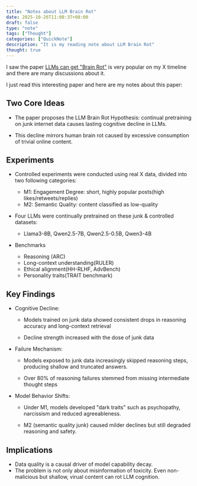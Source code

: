 ```yaml
---
title: "Notes about LLM Brain Rot"
date: 2025-10-26T11:08:37+08:00
draft: false
type: "note"
tags: ["Thought"]
categories: ["QuickNote"]
description: "It is my reading note about LLM Brain Rot"
thought: true
---   
```


I saw the paper [LLMs can get "Brain Rot"](https://www.arxiv.org/pdf/2510.13928) is very popular on my X timeline and there are many discussions about it. 

I just read this interesting paper and here are my notes about this paper:  

## Two Core Ideas

* The paper proposes the LLM Brain Rot Hypothesis: continual pretraining on junk internet data causes lasting cognitive decline in LLMs. 

* This decline mirrors human brain rot caused by excessive consumption of trivial online content.  

## Experiments 

* Controlled experiments were conducted using real X data, divided into two following categories: 
    - M1: Engagement Degree: short, highly popular posts(high likes/retweets/replies) 
    - M2: Semantic Quality: content classified as low-quality 

* Four LLMs were continually pretrained on these junk & controlled datasets:

    - Llama3-8B, Qwen2.5-7B, Qwen2.5-0.5B, Qwen3-4B 

* Benchmarks  
    - Reasoning (ARC) 
    - Long-context understanding(RULER) 
    - Ethical alignment(HH-RLHF, AdvBench) 
    - Personality traits(TRAIT benchmark) 

## Key Findings 

* Cognitive Decline: 
    - Models trained on junk data showed consistent drops in reasoning accuracy and long-context retrieval  

    - Decline strength increased with the dose of junk data 

* Failure Mechanism: 

    - Models exposed to junk data increasingly skipped reasoning steps, producing shallow and truncated answers. 

    - Over 80% of reasoning failures stemmed from missing intermediate thought steps

* Model Behavior Shifts:  

    - Under M1, models developed "dark traits" such as psychopathy, narcissism and reduced agreeableness. 

    - M2 (semantic quality junk) caused milder declines but still degraded reasoning and safety. 

## Implications 

* Data quality is a causal driver of model capability decay.  
* The problem is not only about misinformation of toxicity. Even non-malicious but shallow, virual content can rot LLM cognition.






